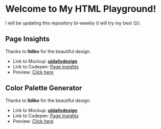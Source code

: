 # Welcome to My HTML Playground!

I will be updating this repository bi-weekly (I will try my best :wink:).

 ## Page Insights
 Thanks to **Ildiko** for the beautiful design.
- Link to Mockup:  [**uidailydesign**](https://uidesigndaily.com/posts/sketch-page-insights-stats-statistics-website-analytics-card-header-day-1125)
- Link to Codepen: [Page Insights](https://codepen.io/MiadV/pen/LYGXyoo)
- Preview: [Click here](https://github.com/MiadV/html-playground/blob/master/page-insights/day_1125.png) 

 ## Color Palette Generator
 Thanks to **Ildiko** for the beautiful design.
- Link to Mockup:  [**uidailydesign**](https://uidesigndaily.com/posts/sketch-color-palette-generator-picker--day-1114)
- Link to Codepen: [Page Insights](https://codepen.io/MiadV/pen/MWgoEWP)
- Preview: [Click here](https://github.com/MiadV/html-playground/blob/master/color-palette-generator/day_1114.png) 

